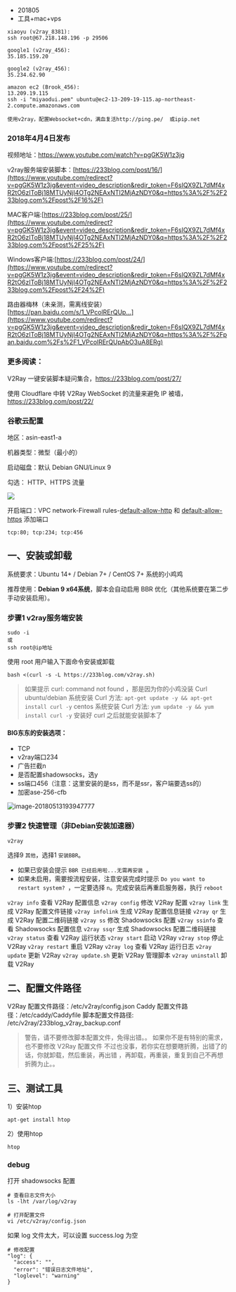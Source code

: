 * 201805
* 工具+mac+vps



```
xiaoyu (v2ray_8381):
ssh root@67.218.148.196 -p 29506

google1 (v2ray_456):
35.185.159.20

google2 (v2ray_456):
35.234.62.90

amazon ec2 (Brook_456):
13.209.19.115
ssh -i "miyaodui.pem" ubuntu@ec2-13-209-19-115.ap-northeast-2.compute.amazonaws.com

使用v2ray，配置Websocket+cdn，满血复活http://ping.pe/  或ipip.net
```

### 2018年4月4日发布

视频地址：https://www.youtube.com/watch?v=pgGK5W1z3jg

v2ray服务端安装脚本：[https://233blog.com/post/16/](https://www.youtube.com/redirect?v=pgGK5W1z3jg&event=video_description&redir_token=F6sIQX9ZL7dMf4xR2tO6zIToBj18MTUyNjI4OTg2NEAxNTI2MjAzNDY0&q=https%3A%2F%2F233blog.com%2Fpost%2F16%2F)  

MAC客户端:[https://233blog.com/post/25/](https://www.youtube.com/redirect?v=pgGK5W1z3jg&event=video_description&redir_token=F6sIQX9ZL7dMf4xR2tO6zIToBj18MTUyNjI4OTg2NEAxNTI2MjAzNDY0&q=https%3A%2F%2F233blog.com%2Fpost%2F25%2F) 

Windows客户端:[https://233blog.com/post/24/](https://www.youtube.com/redirect?v=pgGK5W1z3jg&event=video_description&redir_token=F6sIQX9ZL7dMf4xR2tO6zIToBj18MTUyNjI4OTg2NEAxNTI2MjAzNDY0&q=https%3A%2F%2F233blog.com%2Fpost%2F24%2F) 

路由器梅林（未亲测，需离线安装） [https://pan.baidu.com/s/1_VPcolRErQUp...](https://www.youtube.com/redirect?v=pgGK5W1z3jg&event=video_description&redir_token=F6sIQX9ZL7dMf4xR2tO6zIToBj18MTUyNjI4OTg2NEAxNTI2MjAzNDY0&q=https%3A%2F%2Fpan.baidu.com%2Fs%2F1_VPcolRErQUpAbO3uA8ERg)

### 更多阅读：

V2Ray 一键安装脚本疑问集合，https://233blog.com/post/27/

使用 Cloudflare 中转 V2Ray WebSocket 的流量来避免 IP 被墙，https://233blog.com/post/22/



### 谷歌云配置

地区：asin-east1-a

机器类型：微型（最小的）

启动磁盘：默认 Debian GNU/Linux 9

勾选： HTTP、HTTPS  流量

![](https://ws2.sinaimg.cn/large/0069RVTdgy1fv1n72nqtvj30t30pw45t.jpg)

开启端口：VPC network-Firewall rules-[default-allow-http](https://console.cloud.google.com/networking/firewalls/details/default-allow-http?project=empyrean-caster-215720) 和 [default-allow-https](https://console.cloud.google.com/networking/firewalls/details/default-allow-http?project=empyrean-caster-215720) 添加端口

```
tcp:80; tcp:234; tcp:456
```



## 一、安装或卸载

系统要求：Ubuntu 14+ / Debian 7+ / CentOS 7+ 系统的小鸡鸡 

推荐使用：**Debian 9 x64系统**，脚本会自动启用 BBR 优化（其他系统要在第二步手动安装启用）。 

### 步骤1 v2ray服务端安装

```
sudo -i
或
ssh root@ip地址
```

使用 root 用户输入下面命令安装或卸载

```
bash <(curl -s -L https://233blog.com/v2ray.sh)
```

> 如果提示 curl: command not found ，那是因为你的小鸡没装 Curl ubuntu/debian 系统安装 Curl 方法: `apt-get update -y && apt-get install curl -y` centos 系统安装 Curl 方法: `yum update -y && yum install curl -y` 安装好 curl 之后就能安装脚本了

#### BIG东东的安装选项：

* TCP
* v2ray端口234
* 广告拦截n
* 是否配置shadowsocks，选y
* ss端口456（注意：这里安装的是ss，而不是ssr，客户端要选ss的）
* 加密ase-256-cfb

![image-20180513193947777](https://ws3.sinaimg.cn/large/006tKfTcgy1fr9y3yjlqsj30hn0f70vc.jpg)

### 步骤2 快速管理（非Debian安装加速器）

```
v2ray
```

选择9 `其他`，选择1 `安装BBR`。

* 如果已安装会提示 `BBR 已经启用啦...无需再安装 `。
* 如果未启用，需要按流程安装，注意安装完成时提示 `Do you want to restart system? `，一定要选择 `n`。完成安装后再重启服务器，执行 `reboot`

`v2ray info` 查看 V2Ray 配置信息
`v2ray config` 修改 V2Ray 配置
`v2ray link` 生成 V2Ray 配置文件链接
`v2ray infolink` 生成 V2Ray 配置信息链接
`v2ray qr` 生成 V2Ray 配置二维码链接
`v2ray ss` 修改 Shadowsocks 配置
`v2ray ssinfo` 查看 Shadowsocks 配置信息
`v2ray ssqr` 生成 Shadowsocks 配置二维码链接
`v2ray status` 查看 V2Ray 运行状态
`v2ray start` 启动 V2Ray
`v2ray stop` 停止 V2Ray
`v2ray restart` 重启 V2Ray
`v2ray log` 查看 V2Ray 运行日志
`v2ray update` 更新 V2Ray
`v2ray update.sh` 更新 V2Ray 管理脚本
`v2ray uninstall` 卸载 V2Ray

 

## 二、配置文件路径

V2Ray 配置文件路径：/etc/v2ray/config.json
Caddy 配置文件路径：/etc/caddy/Caddyfile
脚本配置文件路径: /etc/v2ray/233blog_v2ray_backup.conf

> 警告，请不要修改脚本配置文件，免得出错。。
> 如果你不是有特别的需求，也不要修改 V2Ray 配置文件
> 不过也没事，若你实在想要瞎折腾，出错了的话，你就卸载，然后重装，再出错 ，再卸载，再重装，重复到自己不再想折腾为止。。

## 三、测试工具

1）安装htop

```
apt-get install htop
```

2）使用htop

```
htop
```



### debug

打开 shadowsocks 配置

```
# 查看日志文件大小
ls -lht /var/log/v2ray

# 打开配置文件
vi /etc/v2ray/config.json
```

如果 log 文件太大，可以设置 success.log 为空

```
# 修改配置
"log": {
  "access": "",
  "error": "错误日志文件地址",
  "loglevel": "warning"
}
```

